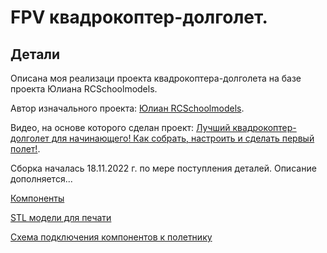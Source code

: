 # FPV квадрокоптер-долголет.

## Детали
Описана моя реализаци проекта квадрокоптера-долголета на базе проекта Юлиана RCSchoolmodels.

Автор изначального проекта: [Юлиан RCSchoolmodels](https://vk.com/rcschoolmodelsylian).

Видео, на основе которого сделан проект: [Лучший квадрокоптер-долголет для начинающего! Как собрать, настроить и сделать первый полет!](https://www.youtube.com/watch?v=GBRnG4-c_cc).

Сборка началась 18.11.2022 г. по мере поступления деталей. Описание дополняется...

[Компоненты](components.md)

[STL модели для печати](stl.md)

[Схема подключения компонентов к полетнику](scheme.md)

